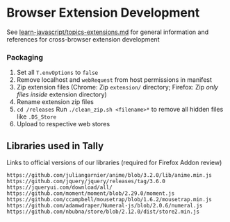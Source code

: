 



# Browser Extension Development

See [learn-javascript/topics-extensions.md](https://github.com/omundy/learn-javascript/blob/main/topics-extensions.md) for general information and references for cross-browser extension development




### Packaging

1. Set all `T.envOptions` to `false`
1. Remove localhost and `webRequest` from host permissions in manifest
1. Zip extension files (Chrome: Zip `extension/` directory; Firefox: Zip *only files inside* extension directory)
1. Rename extension zip files
1. `cd /releases` Run `./clean_zip.sh <filename>*` to remove all hidden files like `.DS_Store`
1. Upload to respective web stores







## Libraries used in Tally

Links to official versions of our libraries (required for Firefox Addon review)

```
https://github.com/juliangarnier/anime/blob/3.2.0/lib/anime.min.js
https://github.com/jquery/jquery/releases/tag/3.6.0
https://jqueryui.com/download/all/
https://github.com/moment/moment/blob/2.29.0/moment.js
https://github.com/ccampbell/mousetrap/blob/1.6.2/mousetrap.min.js
https://github.com/adamwdraper/Numeral-js/blob/2.0.6/numeral.js
https://github.com/nbubna/store/blob/2.12.0/dist/store2.min.js
```
